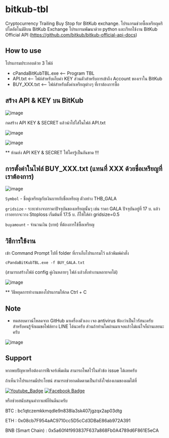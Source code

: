 # bitkub-tbl
Cryptocurrency Trailing Buy Stop for BitKub exchange.
โปรแกรมช่วยซื้อเหรียญคริปโตอัตโนมัติบน BitKub Exchange โปรแกรมพัฒนาด้วย python และเรียกใช้งาน BitKub Official API (https://github.com/bitkub/bitkub-official-api-docs)

## How to use
โปรแกรมประกอบด้วย 3 ไฟล์
- cPandaBitKubTBL.exe  <-- Program TBL
- API.txt <-- ไฟล์สำหรับเก็บค่า KEY ส่วนตัวสำหรับการเข้าถึง Account ของเราใน BitKub
- BUY_XXX.txt <-- ไฟล์สำหรับตั้งค่าเหรียญต่างๆ ที่เราต้องการซื้อ

## สร้าง API & KEY บน BitKub

![image](https://user-images.githubusercontent.com/56244402/147461471-7f83da7a-84f6-42fb-bcb2-205f6e59edb2.png)

กดสร้าง API KEY & SECRET แล้วนำไปใส่ในไฟล์ API.txt

![image](https://user-images.githubusercontent.com/56244402/147462137-06d94cdb-046d-4312-bdbf-11fe4b3215e6.png)

![image](https://user-images.githubusercontent.com/56244402/147461646-150a486e-ad72-4a27-8945-9a5fb97bc2da.png)

** ห้ามส่ง API KEY & SECRET ให้ใครรู้เป็นอันขาด !!! 

## การตั้งค่าในไฟล์ BUY_XXX.txt (แทนที่ XXX ด้วยชื่อเหรียญที่เราต้องการ)

![image](https://user-images.githubusercontent.com/56244402/147552622-b332a9b5-b6ec-4ae0-804d-9397a77caef9.png)

`Symbol` - ชื่อคู่เหรียญกับเงินบาทกับชื่อเหรียญ ตัวอย่าง THB_GALA

`gridsize` - ระยะห่างจากราคาปัจจุบันของเหรียญนั้นๆ เช่น ราคา GALA ปัจจุบันอยู่ที่ 17 บ. แล้วเราอยากจะวาง Stoploss เริ่มต้นที่ 17.5 บ. ก็ให้ใส่ค่า gridsize=0.5 

`buyamount` - จำนวนเงิน (บาท) ที่ต้องการใช้ซื้อเหรียญ

## วิธีการใช้งาน

เข้า Command Prompt ไปที่ folder ที่เราเก็บโปรแกรมไว้ แล้วพิมพ์คำสั่ง

`cPandaBitKubTBL.exe -f BUY_GALA.txt`

(สามารถสร้างไฟล์ config คู่เงินหลายๆ ไฟล์ แล้วสั่งทำงานหลายจอได้)

![image](https://user-images.githubusercontent.com/56244402/147553141-150f8f0b-5a1a-406a-a8b7-54da25c872f4.png)

** วิธีหยุดการทำงานของโปรแกรมให้กด Ctrl + C

## Note
- ทดสอบดาวน์โหลดจาก GitHub มาเครื่องตัวเอง เจอ antivirus ฟ้องว่าเป็นไวรัสนะครับ สำหรับคนรู้จักผมขอไฟล์ทาง LINE ได้นะครับ ส่วนถ้าท่านใดผ่านมาเจอแล้วไม่แน่ใจก็ผ่านเลยนะครับ

![image](https://user-images.githubusercontent.com/56244402/147465738-c3c0d68f-d60b-4425-b051-bd8b07ec6eaa.png)


## Support
หากพบปัญหาหรือต้องการฟีเจอร์เพิ่มเติม สามารถโพสไว้ในหัวข้อ issue ได้เลยครับ 

ถ้าเห็นว่าโปรแกรมมีประโยชน์ สามารถช่วยกดติดตามเป็นกำลังใจช่องเกมของผมได้ที่ 

[![Youtube_Badge](https://img.shields.io/badge/Youtube-CrazypandaGaming-red)](https://www.youtube.com/channel/UC9PgjH7Bc0_P4tbc8c6K25Q)
[![Facebook Badge](https://img.shields.io/badge/Facebook-CrazypandaGaming-blue)](https://fb.com/crazypandagaming)

หรือช่วยสนับสนุนค่ากาแฟก็ยินดีนะครับ 

BTC : bc1qtczemkkmqdle9n838la3sk407jgzqx2ap03dtg

ETH : 0x08cb7F954aAC9710cc5D5cCd3DBaE86ab972A391

BNB (Smart Chain) : 0x5a60f4f993837F637a868Fb0A4789d6F861E5eCA
